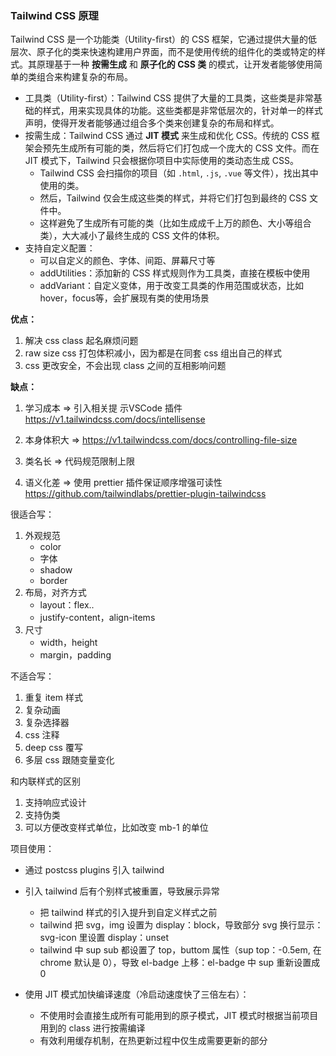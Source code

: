 ### **Tailwind CSS 原理**

Tailwind CSS 是一个功能类（Utility-first）的 CSS 框架，它通过提供大量的低层次、原子化的类来快速构建用户界面，而不是使用传统的组件化的类或特定的样式。其原理基于一种 **按需生成** 和 **原子化的 CSS 类** 的模式，让开发者能够使用简单的类组合来构建复杂的布局。



- 工具类（Utility-first）：Tailwind CSS 提供了大量的工具类，这些类是非常基础的样式，用来实现具体的功能。这些类都是非常低层次的，针对单一的样式声明，使得开发者能够通过组合多个类来创建复杂的布局和样式。
- 按需生成：Tailwind CSS 通过 **JIT 模式** 来生成和优化 CSS。传统的 CSS 框架会预先生成所有可能的类，然后将它们打包成一个庞大的 CSS 文件。而在 JIT 模式下，Tailwind 只会根据你项目中实际使用的类动态生成 CSS。
  - Tailwind CSS 会扫描你的项目（如 `.html`, `.js`, `.vue` 等文件），找出其中使用的类。
  - 然后，Tailwind 仅会生成这些类的样式，并将它们打包到最终的 CSS 文件中。
  - 这样避免了生成所有可能的类（比如生成成千上万的颜色、大小等组合类），大大减小了最终生成的 CSS 文件的体积。
- 支持自定义配置：
  - 可以自定义的颜色、字体、间距、屏幕尺寸等
  - addUtilities：添加新的 CSS 样式规则作为工具类，直接在模板中使用
  - addVariant：自定义变体，用于改变工具类的作用范围或状态，比如 hover，focus等，会扩展现有类的使用场景



**优点：**

1. 解决 css class 起名麻烦问题
2.  raw size css 打包体积减小，因为都是在同套 css 组出自己的样式
3. css 更改安全，不会出现 class 之间的互相影响问题



**缺点：**

1. 学习成本 => 引入相关提 示VSCode 插件 https://v1.tailwindcss.com/docs/intellisense
2. 本身体积大 => https://v1.tailwindcss.com/docs/controlling-file-size
3. 类名长 => 代码规范限制上限

4. 语义化差 =>  使用 prettier 插件保证顺序增强可读性 https://github.com/tailwindlabs/prettier-plugin-tailwindcss



很适合写：

1. 外观规范
   - color
   - 字体
   - shadow
   - border
2. 布局，对齐方式
   - layout：flex..
   - justify-content，align-items
3. 尺寸
   - width，height
   - margin，padding



不适合写：

1. 重复 item 样式
2. 复杂动画
3. 复杂选择器
4. css 注释
5. deep css 覆写
6. 多层 css 跟随变量变化



和内联样式的区别

1. 支持响应式设计
2. 支持伪类
3. 可以方便改变样式单位，比如改变 mb-1 的单位



项目使用：

- 通过 postcss plugins 引入 tailwind

- 引入 tailwind 后有个别样式被重置，导致展示异常

  - 把 tailwind 样式的引入提升到自定义样式之前
  - tailwind 把 svg，img 设置为 display：block，导致部分 svg 换行显示：svg-icon 里设置 display：unset
  - tailwind 中 sup sub 都设置了 top，buttom 属性（sup top：-0.5em, 在 chrome 默认是 0），导致 el-badge 上移：el-badge 中 sup 重新设置成 0

- 使用 JIT 模式加快编译速度（冷启动速度快了三倍左右）：

  - 不使用时会直接生成所有可能用到的原子模式，JIT 模式时根据当前项目用到的 class 进行按需编译
  - 有效利用缓存机制，在热更新过程中仅生成需要更新的部分

  
